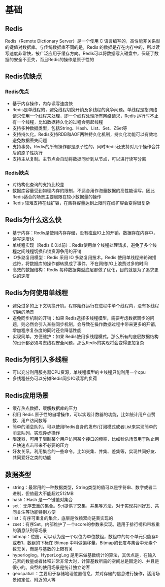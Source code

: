 # 基础

## Redis

Redis（Remote Dictionary Server）是一个使用 C 语言编写的，高性能非关系型的键值对数据库。与传统数据库不同的是，Redis 的数据是存在内存中的，所以读写速度非常快，被广泛应用于缓存方向。Redis可以将数据写入磁盘中，保证了数据的安全不丢失，而且Redis的操作是原子性的

## Redis优缺点

### Redis优点

- 基于内存操作，内存读写速度快
- Redis是单线程的，避免线程切换开销及多线程的竞争问题。单线程是指网络请求使用一个线程来处理，即一个线程处理所有网络请求，Redis 运行时不止有一个线程，比如数据持久化的过程会另起线程
- 支持多种数据类型，包括String、Hash、List、Set、ZSet等
- 支持持久化。Redis支持RDB和AOF两种持久化机制，持久化功能可以有效地避免数据丢失问题
- 支持事务。Redis的所有操作都是原子性的，同时Redis还支持对几个操作合并后的原子性执行
- 支持主从复制。主节点会自动将数据同步到从节点，可以进行读写分离

### Redis缺点

- 对结构化查询的支持比较差
- 数据库容量受到物理内存的限制，不适合用作海量数据的高性能读写，因此Redis适合的场景主要局限在较小数据量的操作
- Redis 较难支持在线扩容，在集群容量达到上限时在线扩容会变得很复杂

## Redis为什么这么快

- 基于内存：Redis是使用内存存储，没有磁盘IO上的开销。数据存在内存中，读写速度快
- 单线程实现（Redis 6.0以前）：Redis使用单个线程处理请求，避免了多个线程之间线程切换和锁资源争用的开销
- IO多路复用模型：Redis 采用 IO 多路复用技术。Redis 使用单线程来轮询描述符，将数据库的操作都转换成了事件，不在网络I/O上浪费过多的时间
- 高效的数据结构：Redis 每种数据类型底层都做了优化，目的就是为了追求更快的速度

## Redis为何使用单线程

- 避免过多的上下文切换开销。程序始终运行在进程中单个线程内，没有多线程切换的场景
- 避免同步机制的开销：如果 Redis选择多线程模型，需要考虑数据同步的问题，则必然会引入某些同步机制，会导致在操作数据过程中带来更多的开销，增加程序复杂度的同时还会降低性能
- 实现简单，方便维护：如果 Redis使用多线程模式，那么所有的底层数据结构的设计都必须考虑线程安全问题，那么Redis的实现将会变得更加复杂

## Redis为何引入多线程

- 可以充分利用服务器CPU资源，单线程模型的主线程只能利用一个cpu
- 多线程任务可以分摊Redis同步IO读写的负荷

## Redis应用场景

- 缓存热点数据，缓解数据库的压力
- 利用 Redis 原子性的自增操作，可以实现计数器的功能，比如统计用户点赞数、用户访问数等
- 简单的消息队列，可以使用Redis自身的发布/订阅模式或者List来实现简单的消息队列，实现异步操作
- 限速器，可用于限制某个用户访问某个接口的频率，比如秒杀场景用于防止用户快速点击带来不必要的压力
- 好友关系，利用集合的一些命令，比如交集、并集、差集等，实现共同好友、共同爱好之类的功能

## 数据类型

- string：最常用的一种数据类型，String类型的值可以是字符串、数字或者二进制，但值最大不能超过512MB
- hash：Hash 是一个键值对集合
- set：无序去重的集合。Set提供了交集、并集等方法，对于实现共同好友、共同关注等功能特别方便
- list：有序可重复的集合，底层是依赖双向链表实现的
- zset：有序Set。内部维护了一个score的参数来实现。适用于排行榜和带权重的消息队列等场景
- bitmap：位图，可以认为是一个以位为单位数组，数组中的每个单元只能存0或者1，数组的下标在 Bitmap 中叫做偏移量。Bitmap的长度与集合中元素个数无关，而是与基数的上限有关
- hyperloglog。HyperLogLog 是用来做基数统计的算法，其优点是，在输入元素的数量或者体积非常非常大时，计算基数所需的空间总是固定的、并且是很小的。典型的使用场景是统计独立访客
- geospatial ：主要用于存储地理位置信息，并对存储的信息进行操作，适用场景如定位、附近的人等
